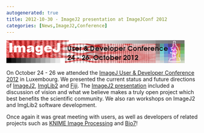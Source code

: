 ```yaml
---
autogenerated: true
title: 2012-10-30 - ImageJ2 presentation at ImageJConf 2012
categories: [News,ImageJ2,Conference]
---
```


![ImageJ 2012 User & Developer Conference](/media/news/imagej-conference-2012.png)

On October 24 - 26 we attended the [ImageJ User & Developer Conference 2012](/events/Conference_2012) in Luxembourg. We presented the current status and future directions of [ImageJ2](/software/imagej2), [ImgLib2](/libs/imglib2) and [Fiji](/software/fiji). The [ImageJ2 presentation](http://conference.imagej.net/2012/curtis-rueden/2012-10-24-imagej-conference.odp) included a discussion of vision and what we believe makes a truly open project which best benefits the scientific community. We also ran workshops on ImageJ2 and ImgLib2 software development.

Once again it was great meeting with users, as well as developers of related projects such as [KNIME Image Processing](http://tech.knime.org/community/image-processing) and [Bio7](http://bio7.org/)!

  
